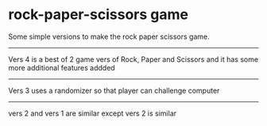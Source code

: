 # rock-paper-scissors game

Some simple versions to make the rock paper scissors game.

******************************************************************

Vers 4 is a best of 2 game vers of Rock, Paper and Scissors and it has some more additional features addded

******************************************************************

Vers 3 uses a randomizer so that player can challenge computer

******************************************************************

vers 2 and vers 1 are similar except vers 2 is similar
